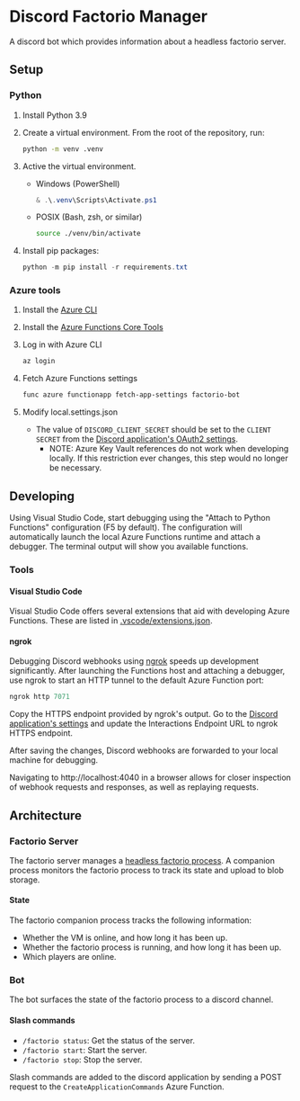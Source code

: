 # Discord Factorio Manager
A discord bot which provides information about a headless factorio server.

## Setup
### Python
1. Install Python 3.9
1. Create a virtual environment. From the root of the repository, run:
    ```bash
    python -m venv .venv
    ```

1. Active the virtual environment.
    - Windows (PowerShell)
        ```powershell
        & .\.venv\Scripts\Activate.ps1
        ```

    - POSIX (Bash, zsh, or similar)
        ```bash
        source ./venv/bin/activate
        ```

1. Install pip packages:
    ```powershell
    python -m pip install -r requirements.txt
    ```

### Azure tools
1. Install the [Azure CLI](https://docs.microsoft.com/en-us/cli/azure/install-azure-cli)
1. Install the [Azure Functions Core Tools](https://docs.microsoft.com/en-us/azure/azure-functions/functions-run-local#install-the-azure-functions-core-tools)
1. Log in with Azure CLI
    ```powershell
    az login
    ```

1. Fetch Azure Functions settings
    ```powershell
    func azure functionapp fetch-app-settings factorio-bot
    ```

1. Modify local.settings.json
    - The value of `DISCORD_CLIENT_SECRET` should be set to the `CLIENT SECRET` from the [Discord application's OAuth2 settings](https://discord.com/developers/applications/889284925247856690/oauth2).
        - NOTE: Azure Key Vault references do not work when developing locally. If this restriction ever changes, this step would no longer be necessary.

## Developing
Using Visual Studio Code, start debugging using the "Attach to Python Functions" configuration (F5 by default).
The configuration will automatically launch the local Azure Functions runtime and attach a debugger.
The terminal output will show you available functions.

### Tools
#### Visual Studio Code
Visual Studio Code offers several extensions that aid with developing Azure Functions.
These are listed in [.vscode/extensions.json](.vscode/extensions.json).

#### ngrok
Debugging Discord webhooks using [ngrok](https://ngrok.com/) speeds up development significantly.
After launching the Functions host and attaching a debugger, use ngrok to start an HTTP tunnel to the default Azure Function port:

```powershell
ngrok http 7071
```

Copy the HTTPS endpoint provided by ngrok's output. Go to the [Discord application's settings](https://discord.com/developers/applications/889284925247856690/information) and update the Interactions Endpoint URL to ngrok HTTPS endpoint.

After saving the changes, Discord webhooks are forwarded to your local machine for debugging.

Navigating to http://localhost:4040 in a browser allows for closer inspection of webhook requests and responses, as well as replaying requests.

## Architecture
### Factorio Server
The factorio server manages a [headless factorio process](https://wiki.factorio.com/Multiplayer#Dedicated.2FHeadless_server).
A companion process monitors the factorio process to track its state and upload to blob storage.

#### State
The factorio companion process tracks the following information:
- Whether the VM is online, and how long it has been up.
- Whether the factorio process is running, and how long it has been up.
- Which players are online.

### Bot
The bot surfaces the state of the factorio process to a discord channel.

#### Slash commands
- `/factorio status`: Get the status of the server.
- `/factorio start`: Start the server.
- `/factorio stop`: Stop the server.

Slash commands are added to the discord application by sending a POST request to the `CreateApplicationCommands` Azure Function.
